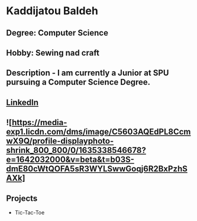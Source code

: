 # Kaddijatou Baldeh

## Degree: Computer Science
## Hobby: Sewing nad craft

## Description - I am currently a Junior at SPU pursuing a Computer Science Degree.

## [LinkedIn](www.linkedin.com/in/kaddijatou-baldeh-38817181)

## ![https://media-exp1.licdn.com/dms/image/C5603AQEdPL8CcmwX9Q/profile-displayphoto-shrink_800_800/0/1635338546678?e=1642032000&v=beta&t=b03S-dmE80cWtQOFA5sR3WYLSwwGoqj6R2BxPzhSAXk]

## Projects
- Tic-Tac-Toe
